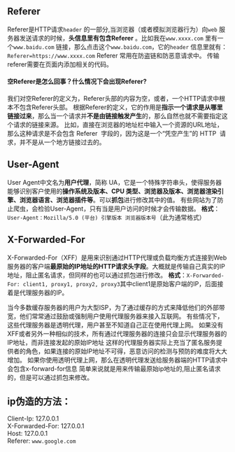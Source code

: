 ## Referer
Referer是HTTP请求`header` 的一部分,当浏览器（或者模拟浏览器行为）向`web` 服务器发送请求的时候，**头信息里有包含Referer** 。比如我在`www.xxxx.com` 里有一个`www.baidu.com` 链接，那么点击这个`www.baidu.com`，它的`header` 信息里就有：`Referer=https://www.xxxx.com`
Referer 常用在防盗链和防恶意请求中。
传输referer需要在页面内添加相关的代码。
#### 空Referer是怎么回事？什么情况下会出现Referer?
我们对空Referer的定义为，Referer头部的内容为空，或者，一个HTTP请求中根本不包含Referer头部。
根据Referer的定义，它的作用是**指示一个请求是从哪里链接过来**，那么当一个请求并**不是由链接触发产生**的，那么自然也就不需要指定这个请求的链接来源。
比如，直接在浏览器的地址栏中输入一个资源的URL地址，那么这种请求是不会包含 Referer  字段的，因为这是一个“凭空产生”的 HTTP  请求，并不是从一个地方链接过去的。
## User-Agent
User Agent中文名为**用户代理**，简称 UA，它是一个特殊字符串头，使得服务器能够识别客户使用的**操作系统及版本、CPU 类型、浏览器及版本、浏览器渲染引擎、浏览器语言、浏览器插件等**。可以**抓包**进行修改其中的值。
有些网站为了防止爬虫，会检验User-Agent，只有当是用户访问的时候才会传输数据。
**格式**：`User-Agent：Mozilla/5.0 (平台) 引擎版本 浏览器版本号`（此为通常格式）
## X-Forwarded-For
X-Forwarded-For（XFF）是用来识别通过HTTP代理或负载均衡方式连接到Web服务器的客户端**最原始的IP地址的HTTP请求头字段**。大概就是传输自己真实的IP地址，阻止匿名请求，但同样的也可以通过抓包进行修改。
**格式**：`X-Forwarded-For: client1, proxy1, proxy2, proxy3`其中client1是原始客户端的IP，后面接着是代理服务器的IP。

当今多数缓存服务器的用户为大型ISP，为了通过缓存的方式来降低他们的外部带宽，他们常常通过鼓励或强制用户使用代理服务器来接入互联网。
有些情况下，这些代理服务器是透明代理，用户甚至不知道自己正在使用代理上网。
如果没有XFF或者另外一种相似的技术，所有通过代理服务器的连接只会显示代理服务器的IP地址，而非连接发起的原始IP地址
这样的代理服务器实际上充当了匿名服务提供者的角色，如果连接的原始IP地址不可得，恶意访问的检测与预防的难度将大大增加。
如果你使用透明代理上网，那么在透明代理发送给服务器端的HTTP请求中会包含x-forward-for信息
简单来说就是用来传输最原始ip地址的,阻止匿名请求的，但是可以通过抓包来修改。

## ip伪造的方法：
Client-Ip: 127.0.0.1  
X-Forwarded-For: 127.0.0.1  
Host: 127.0.0.1  
Referer: `www.google.com`